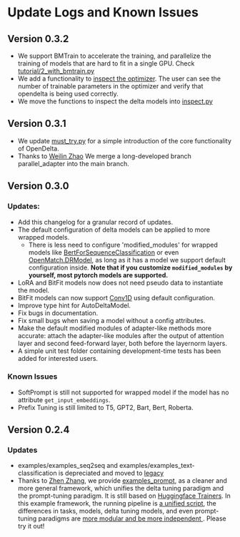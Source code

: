 # Update Logs and Known Issues

## Version 0.3.2
- We support BMTrain to accelerate the training, and parallelize the training of models that are hard to fit in a single GPU. Check [tutorial/2_with_bmtrain.py](https://github.com/thunlp/OpenDelta/tree/main/examples/tutorial/2_with_bmtrain.py)
- We add a functionality to [inspect the optimizer](https://github.com/thunlp/OpenDelta/tree/main/opendelta/utils/inspect.py). The user can see the number of trainable parameters in the optimizer and verify that opendelta is being used correctly.
- We move the functions to inspect the delta models into [inspect.py](https://github.com/thunlp/OpenDelta/tree/main/opendelta/utils/inspect.py)

## Version 0.3.1
- We update [must_try.py](https://github.com/thunlp/OpenDelta/tree/main/examples/unittest/must_try.py) for a simple introduction of the core functionality of OpenDelta.
- Thanks to [Weilin Zhao](https://github.com/Achazwl) We merge a long-developed branch parallel_adapter into the main branch.


## Version 0.3.0
### Updates:
- Add this changelog for a granular record of updates.
- The default configuration of delta models can be applied to more wrapped models.
  - There is less need to configure 'modified_modules' for wrapped models like [BertForSequenceClassification](https://huggingface.co/docs/transformers/main/en/model_doc/bert#transformers.BertForSequenceClassification) or even [OpenMatch.DRModel](https://github.com/OpenMatch/OpenMatch/blob/master/src/openmatch/modeling/dense_retrieval_model.py#L37), as long as it has a model we support default configuration inside. **Note that if you customize `modified_modules` by yourself, most pytorch models are supported.**
- LoRA and BitFit models now does not need pseudo data to instantiate the model.
- BitFit models can now support [Conv1D](https://huggingface.co/docs/transformers/v4.23.1/en/internal/modeling_utils#transformers.Conv1D) using default configuration.
- Improve type hint for AutoDeltaModel.
- Fix bugs in documentation.
- Fix small bugs when saving a model without a config attributes.
- Make the default modified modules of adapter-like methods more accurate: attach the adapter-like modules after the output of attention layer and second feed-forward layer, both before the layernorm layers. 
- A simple unit test folder containing development-time tests has been added for interested users.


### Known Issues
- SoftPrompt is still not supported for wrapped model if the model has no attribute `get_input_embeddings`.
- Prefix Tuning is still limited to T5, GPT2, Bart, Bert, Roberta.

## Version 0.2.4
### Updates
- examples/examples_seq2seq and examples/examples_text-classification is depreciated and moved to [legacy](https://github.com/thunlp/OpenDelta/tree/main/examples/legacies)
- Thanks to [Zhen Zhang](https://github.com/namezhenzhang),  we provide [examples_prompt](https://github.com/thunlp/OpenDelta/tree/main/examples/examples_prompt), as a cleaner and more general framework, which unifies the delta tuning paradigm and the prompt-tuning paradigm. It is still based on [Huggingface Trainers](https://huggingface.co/docs/transformers/main_classes/trainer). In this example framework, the running pipeline is [a unified script](https://github.com/thunlp/OpenDelta/tree/main/examples/examples_prompt/src), the differences in tasks, models, delta tuning models, and even prompt-tuning paradigms are [more modular and be more independent ](https://github.com/thunlp/OpenDelta/tree/main/examples/examples_prompt/backbones). Please try it out!
